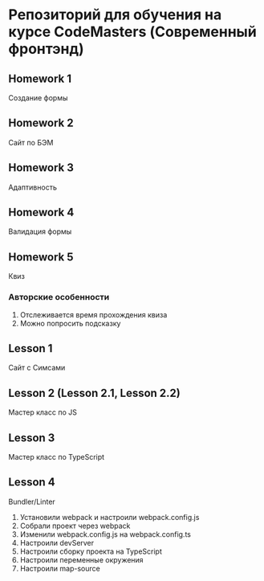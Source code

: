 # Репозиторий для обучения на курсе CodeMasters (Современный фронтэнд)

## Homework 1
Создание формы
## Homework 2
Сайт по БЭМ
## Homework 3
Адаптивность
## Homework 4
Валидация формы
## Homework 5
Квиз

### Авторские особенности
1. Отслеживается время прохождения квиза
2. Можно попросить подсказку




## Lesson 1
Сайт с Симсами
## Lesson 2 (Lesson 2.1, Lesson 2.2)
Мастер класс по JS
## Lesson 3
Мастер класс по TypeScript
## Lesson 4
Bundler/Linter

1. Установили webpack и настроили webpack.config.js
2. Собрали проект через webpack
3. Изменили webpack.config.js на webpack.config.ts
4. Настроили devServer
5. Настроили сборку проекта на TypeScript
6. Настроили переменные окружения
7. Настроили map-source